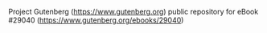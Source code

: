 Project Gutenberg (https://www.gutenberg.org) public repository for eBook #29040 (https://www.gutenberg.org/ebooks/29040)
